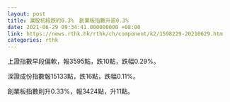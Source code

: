 ```yaml
---
layout: post
title: 滬股初段跌約0.3%　創業板指數升逾0.3%
date: 2021-06-29 09:34:41.000000000 +08:00
link: https://news.rthk.hk/rthk/ch/component/k2/1598229-20210629.htm
categories: rthk
---
```


上證指數早段偏軟，報3595點，跌10點，跌幅0.29%。

深證成份指數報15133點，跌16點，跌幅0.11%。

創業板指數則升0.33%，報3424點，升11點。
